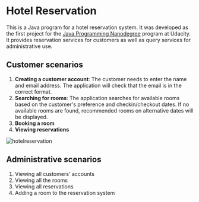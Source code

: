 # Hotel Reservation
This is a Java program for a hotel reservation system. It was developed as the first project for the [Java Programming Nanodegree](https://www.udacity.com/course/java-programming-nanodegree--nd079) program at Udacity. It provides reservation services for customers as well as query services for administrative use. 

## Customer scenarios
1. **Creating a customer account**: The customer needs to enter the name and email address. The application will check that the email is in the correct format.
2. **Searching for rooms**: The application searches for available rooms based on the customer's preference and checkin/checkout dates. If no available rooms are found, recommended rooms on alternative dates will be displayed.
3. **Booking a room**
4. **Viewing reservations**

![hotelreservation](https://user-images.githubusercontent.com/18309505/161409346-1ae06b17-118f-4bd5-bb4e-da41c9f5d3e5.gif)

## Administrative scenarios
1. Viewing all customers' accounts
2. Viewing all the rooms
3. Viewing all reservations
4. Adding a room to the reservation system



